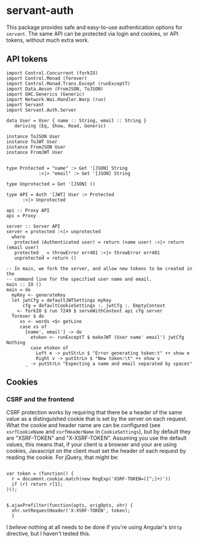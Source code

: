 # servant-auth

This package provides safe and easy-to-use authentication options for
`servant`. The same API can be protected via login and cookies, or API tokens,
without much extra work.


## API tokens


~~~ {.haskell}
import Control.Concurrent (forkIO)
import Control.Monad (forever)
import Control.Monad.Trans.Except (runExceptT)
import Data.Aeson (FromJSON, ToJSON)
import GHC.Generics (Generic)
import Network.Wai.Handler.Warp (run)
import Servant
import Servant.Auth.Server

data User = User { name :: String, email :: String }
   deriving (Eq, Show, Read, Generic)

instance ToJSON User
instance ToJWT User
instance FromJSON User
instance FromJWT User


type Protected = "name" :> Get '[JSON] String
            :<|> "email" :> Get '[JSON] String

type Unprotected = Get '[JSON] ()

type API = Auth '[JWT] User :> Protected
      :<|> Unprotected

api :: Proxy API
api = Proxy

server :: Server API
server = protected :<|> unprotected
  where
   protected (Authenticated user) = return (name user) :<|> return (email user)
   protected _ = throwError err401 :<|> throwError err401
   unprotected = return ()

-- In main, we fork the server, and allow new tokens to be created in the
-- command line for the specified user name and email.
main :: IO ()
main = do
  myKey <- generateKey
  let jwtCfg = defaultJWTSettings myKey
      cfg = defaultCookieSettings :. jwtCfg :. EmptyContext
  _ <- forkIO $ run 7249 $ serveWithContext api cfg server
  forever $ do
     xs <- words <$> getLine
     case xs of
       [name', email'] -> do
         etoken <- runExceptT $ makeJWT (User name' email') jwtCfg Nothing
         case etoken of
           Left e -> putStrLn $ "Error generating token:t" ++ show e
           Right v -> putStrLn $ "New token:\t" ++ show v
       _ -> putStrLn "Expecting a name and email separated by spaces"

~~~

## Cookies


### CSRF and the frontend

CSRF protection works by requiring that there be a header of the same value as
a distinguished cookie that is set by the server on each request. What the
cookie and header name are can be configured (see `xsrfCookieName` and
`xsrfHeaderName` in `CookieSettings`), but by default they are "XSRF-TOKEN" and
"X-XSRF-TOKEN". Assuming you use the default values, this means that, if your
client is a browser and your are using cookies, Javascript on the client must
set the header of each request by reading the cookie. For jQuery, that might
be:

~~~ { .javascript }

var token = (function() {
  r = document.cookie.match(new RegExp('XSRF-TOKEN=([^;]+)'))
  if (r) return r[1];
)();


$.ajaxPrefilter(function(opts, origOpts, xhr) {
  xhr.setRequestHeader('X-XSRF-TOKEN', token);
  }

~~~


I *believe* nothing at all needs to be done if you're using Angular's `$http`
directive, but I haven't tested this.
